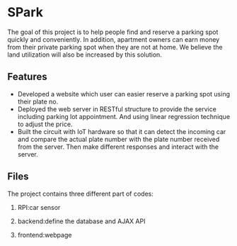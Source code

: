 # SPark

The goal of this project is to help people find and reserve a parking spot quickly and conveniently. In addition, apartment owners can earn money from their private parking spot when they are not at home. We believe the land utilization will also be increased by this solution.

## Features
* Developed a website which user can easier reserve a parking spot using their plate no.
* Deployed the web server in RESTful structure to provide the service including parking lot appointment. And using linear regression technique to adjust the price.
* Built the circuit with IoT hardware so that it can detect the incoming car and compare the actual plate number with the plate number received from the server. Then make different responses and interact with the server.

## Files
The project contains three different part of codes:

1. RPI:car sensor

2. backend:define the database and AJAX API

3. frontend:webpage
